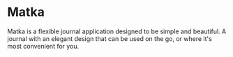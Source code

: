 # Matka
Matka is a flexible journal application designed to be simple and beautiful. A journal with an elegant design that can be used on the go, or where it's most convenient for you.
